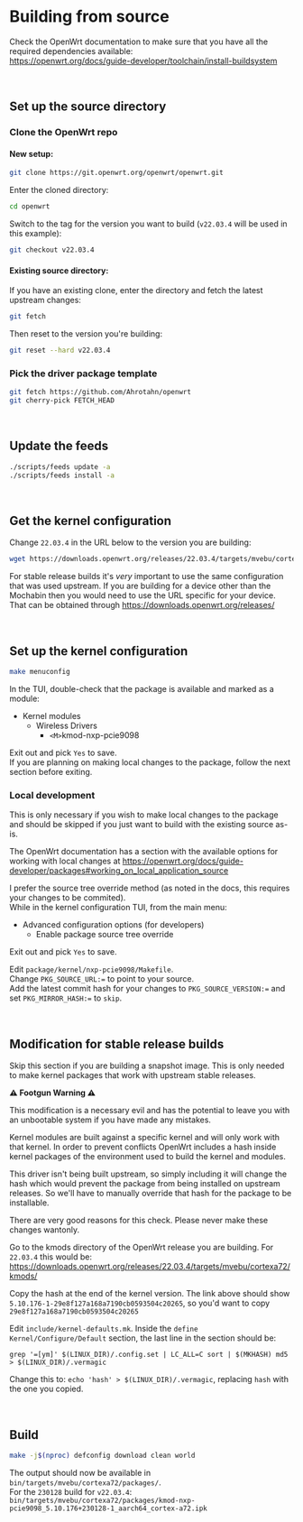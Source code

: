# Building from source

Check the OpenWrt documentation to make sure that you have all the required dependencies available:<br>
<https://openwrt.org/docs/guide-developer/toolchain/install-buildsystem>

<br>

## Set up the source directory
### Clone the OpenWrt repo
#### New setup:
```sh
git clone https://git.openwrt.org/openwrt/openwrt.git
```
Enter the cloned directory:
```sh
cd openwrt
```
Switch to the tag for the version you want to build (`v22.03.4` will be used in this example):
```sh
git checkout v22.03.4
```

#### Existing source directory:
If you have an existing clone, enter the directory and fetch the latest upstream changes:
```sh
git fetch
```
Then reset to the version you're building:
```sh
git reset --hard v22.03.4
```

### Pick the driver package template
```sh
git fetch https://github.com/Ahrotahn/openwrt
git cherry-pick FETCH_HEAD
```

<br>

## Update the feeds
```sh
./scripts/feeds update -a
./scripts/feeds install -a
```

<br>

## Get the kernel configuration
Change `22.03.4` in the URL below to the version you are building:
```sh
wget https://downloads.openwrt.org/releases/22.03.4/targets/mvebu/cortexa72/config.buildinfo -O .config
```
For stable release builds it's *very* important to use the same configuration that was used upstream.
If you are building for a device other than the Mochabin then you would need to use the URL specific for your device.
That can be obtained through <https://downloads.openwrt.org/releases/>

<br>

## Set up the kernel configuration
```sh
make menuconfig
```
In the TUI, double-check that the package is available and marked as a module:
* Kernel modules
  * Wireless Drivers
    * `<M>`kmod-nxp-pcie9098

Exit out and pick `Yes` to save.<br>
If you are planning on making local changes to the package, follow the next section before exiting.

### Local development
This is only necessary if you wish to make local changes to the package and should be skipped if you just want to build with the existing source as-is.

The OpenWrt documentation has a section with the available options for working with local changes at <https://openwrt.org/docs/guide-developer/packages#working_on_local_application_source>

I prefer the source tree override method (as noted in the docs, this requires your changes to be commited).<br>
While in the kernel configuration TUI, from the main menu:
* Advanced configuration options (for developers)
  * Enable package source tree override

Exit out and pick `Yes` to save.

Edit `package/kernel/nxp-pcie9098/Makefile`.<br>
Change `PKG_SOURCE_URL:=` to point to your source.<br>
Add the latest commit hash for your changes to `PKG_SOURCE_VERSION:=` and set `PKG_MIRROR_HASH:=` to `skip`.

<br>

## Modification for stable release builds
Skip this section if you are building a snapshot image. This is only needed to make kernel packages that work with upstream stable releases.

__⚠️ Footgun Warning ⚠️__

This modification is a necessary evil and has the potential to leave you with an unbootable system if you have made any mistakes.

Kernel modules are built against a specific kernel and will only work with that kernel.
In order to prevent conflicts OpenWrt includes a hash inside kernel packages of the environment used to build the kernel and modules.

This driver isn't being built upstream, so simply including it will change the hash which would prevent the package from being installed on upstream releases.
So we'll have to manually override that hash for the package to be installable.

There are very good reasons for this check. Please never make these changes wantonly.


Go to the kmods directory of the OpenWrt release you are building. For `22.03.4` this would be:<br>
<https://downloads.openwrt.org/releases/22.03.4/targets/mvebu/cortexa72/kmods/>

Copy the hash at the end of the kernel version.
The link above should show `5.10.176-1-29e8f127a168a7190cb0593504c20265`, so you'd want to copy `29e8f127a168a7190cb0593504c20265`

Edit `include/kernel-defaults.mk`.
Inside the `define Kernel/Configure/Default` section, the last line in the section should be:

`grep '=[ym]' $(LINUX_DIR)/.config.set | LC_ALL=C sort | $(MKHASH) md5 > $(LINUX_DIR)/.vermagic`

Change this to: `echo 'hash' > $(LINUX_DIR)/.vermagic`, replacing `hash` with the one you copied.

<br>

## Build
```sh
make -j$(nproc) defconfig download clean world
```
The output should now be available in `bin/targets/mvebu/cortexa72/packages/`.<br>
For the `230128` build for `v22.03.4`:<br>
`bin/targets/mvebu/cortexa72/packages/kmod-nxp-pcie9098_5.10.176+230128-1_aarch64_cortex-a72.ipk`

